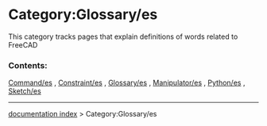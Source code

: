 # Category:Glossary/es
This category tracks pages that explain definitions of words related to FreeCAD

### Contents:

[Command/es](Command/es.md) , [Constraint/es](Constraint/es.md) , [Glossary/es](Glossary/es.md) , [Manipulator/es](Manipulator/es.md) , [Python/es](Python/es.md) , [Sketch/es](Sketch/es.md)

---
[documentation index](../README.md) > Category:Glossary/es
